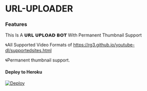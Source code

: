 # URL-UPLOADER

### Features

This Is A 𝗨𝗥𝗟 𝗨𝗣𝗟𝗢𝗔𝗗 𝗕𝗢𝗧 With Permanent Thumbnail Support 

🌀All Supported Video Formats of https://rg3.github.io/youtube-dl/supportedsites.html

🌀Permanent thumbnail support.


#### Deploy to Heroku

[![Deploy](https://www.herokucdn.com/deploy/button.svg)](https://www.heroku.com/deploy?template=https://github.com/dasunpamod/url-uploader-bot)


